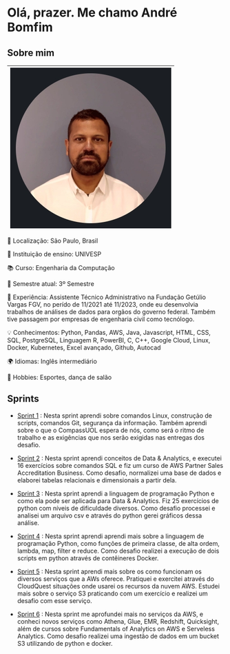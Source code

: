 # Olá, prazer. Me chamo André Bomfim

## Sobre mim




| ![](img/foto.jpg) |
| :--------------------: |





📍 Localização: São Paulo, Brasil  

🏫 Instituição de ensino: UNIVESP

📚 Curso: Engenharia da Computação 

📅 Semestre atual: 3º Semestre 

💼 Experiência: Assistente Técnico Administrativo na Fundação Getúlio Vargas FGV, no perído de 11/2021 até 11/2023, onde eu desenvolvia trabalhos de análises de dados para orgãos do governo federal. Também tive passagem por empresas de engenharia civil como tecnólogo. 

💡 Conhecimentos: Python, Pandas, AWS, Java, Javascript, HTML, CSS, SQL, PostgreSQL, Linguagem R, PowerBI, C, C++, Google Cloud, Linux, Docker, Kubernetes, Excel avançado, Github, Autocad 

🌍 Idiomas: Inglês intermediário

🎨 Hobbies: Esportes, dança de salão



## Sprints

* [Sprint 1](Sprint%201/) : Nesta sprint aprendi sobre comandos Linux, construção de scripts, comandos Git, segurança da informação. Também aprendi sobre o que o CompassUOL espera de nós, como será o ritmo de trabalho e as exigências que nos serão exigidas nas entregas dos desafio.

* [Sprint 2](Sprint%202/) : Nesta sprint aprendi conceitos de Data & Analytics, e executei 16 exercícios sobre comandos SQL e fiz um curso de AWS Partner Sales Accreditation Business. Como desafio, normalizei uma base de dados e elaborei tabelas relacionais e dimensionais a partir dela.

* [Sprint 3](Sprint%203/) : Nesta sprint aprendi a linguagem de programação Python e como ela pode ser aplicada para Data & Analytics. Fiz 25 exercícios de python com níveis de dificuldade diversos. Como desafio processei e analisei um arquivo csv e através do python gerei gráficos dessa análise.

* [Sprint 4](Sprint%204/) : Nesta sprint aprendi aprendi mais sobre a linguagem de programação Python, como funções de primeira classe, de alta ordem, lambda, map, filter e reduce. Como desafio realizei a execução de dois scripts em python através de contêineres Docker.

* [Sprint 5](Sprint%205/) : Nesta sprint aprendi mais sobre os como funcionam os diversos serviços que a AWs oferece. Pratiquei e exercitei através do CloudQuest situações onde usarei os recursos da nuvem AWS. Estudei mais sobre o serviço S3 praticando com um exercício e realizei um desafio com esse serviço.

* [Sprint 6](Sprint%206/) : Nesta sprint me aprofundei mais no serviços da AWS, e conheci novos serviços como Athena, Glue, EMR, Redshift, Quicksight, além de cursos sobre Fundamentals of Analytics on AWS e Serveless Analytics. Como desafio realizei uma ingestão de dados em um bucket S3 utilizando de python e docker.






